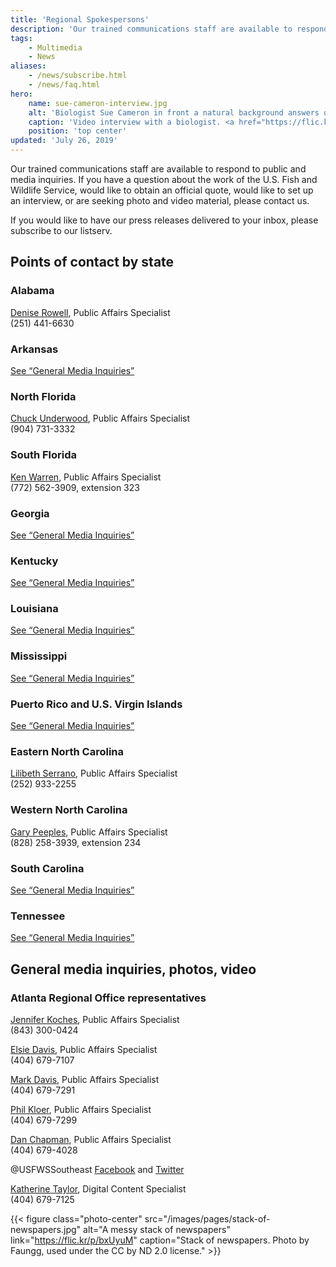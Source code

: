 ```yaml
---
title: 'Regional Spokespersons'
description: 'Our trained communications staff are available to respond to public and media inquiries. If you have a question about the work of the U.S. Fish and Wildlife Service, would like to obtain an official quote, would like to set up an interview, or are seeking photo and video material, please contact us.'
tags:
    - Multimedia
    - News
aliases:
    - /news/subscribe.html
    - /news/faq.html
hero:
    name: sue-cameron-interview.jpg
    alt: 'Biologist Sue Cameron in front a natural background answers questions on camera'
    caption: 'Video interview with a biologist. <a href="https://flic.kr/p/rq46P8">Photo</a> by Gary Peeples, USFWS.'
    position: 'top center'
updated: 'July 26, 2019'
---
```


Our trained communications staff are available to respond to public and media inquiries. If you have a question about the work of the U.S. Fish and Wildlife Service, would like to obtain an official quote, would like to set up an interview, or are seeking photo and video material, please contact us.

If you would like to have our press releases delivered to your inbox, please subscribe to our listserv.

## Points of contact by state

### Alabama

[Denise Rowell](mailto:denise_rowell@fws.gov), Public Affairs Specialist <br>
(251) 441-6630

### Arkansas

<a href="#general-media-inquiries-photos-video">See “General Media Inquiries”</a>

### North Florida

[Chuck Underwood](mailto:chuck_underwood@fws.gov), Public Affairs Specialist <br>
(904) 731-3332

### South Florida

[Ken Warren](mailto:ken_warren@fws.gov), Public Affairs Specialist <br>
(772) 562-3909, extension 323

### Georgia

<a href="#general-media-inquiries-photos-video">See “General Media Inquiries”</a>

### Kentucky

<a href="#general-media-inquiries-photos-video">See “General Media Inquiries”</a>

### Louisiana

<a href="#general-media-inquiries-photos-video">See “General Media Inquiries”</a>

### Mississippi

<a href="#general-media-inquiries-photos-video">See “General Media Inquiries”</a>

### Puerto Rico and U.S. Virgin Islands

<a href="#general-media-inquiries-photos-video">See “General Media Inquiries”</a>

### Eastern North Carolina

[Lilibeth Serrano](mailto:lilibeth_serrano@fws.gov), Public Affairs Specialist <br>
(252) 933-2255

### Western North Carolina
[Gary Peeples](mailto:gary_peeples@fws.gov), Public Affairs Specialist <br>
(828) 258-3939, extension 234

### South Carolina

<a href="#general-media-inquiries-photos-video">See “General Media Inquiries”</a>

### Tennessee

<a href="#general-media-inquiries-photos-video">See “General Media Inquiries”</a>

## General media inquiries, photos, video

### Atlanta Regional Office representatives

[Jennifer Koches](mailto:jennifer_koches@fws.gov), Public Affairs Specialist <br>
(843) 300-0424

[Elsie Davis](mailto:elsie_davis@fws.gov), Public Affairs Specialist <br>
(404) 679-7107

[Mark Davis](mailto:mark_r_davis@fws.gov), Public Affairs Specialist <br>
(404) 679-7291

[Phil Kloer](mailto:philip_kloer@fws.gov), Public Affairs Specialist <br>
(404) 679-7299

[Dan Chapman](mailto:daniel_chapman@fws.gov), Public Affairs Specialist <br>
(404) 679-4028

@USFWSSoutheast [Facebook](https://facebook.com/usfwssoutheast) and [Twitter](https://twitter.com/usfwssoutheast)

[Katherine Taylor](mailto:katherine_taylor@fws.gov), Digital Content Specialist <br>
(404) 679-7125

{{< figure class="photo-center" src="/images/pages/stack-of-newspapers.jpg" alt="A messy stack of newspapers" link="https://flic.kr/p/bxUyuM" caption="Stack of newspapers. Photo by Faungg, used under the CC by ND 2.0 license." >}}